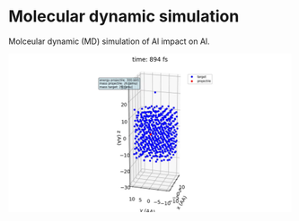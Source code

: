 # Molecular dynamic simulation

Molceular dynamic (MD) simulation of Al impact on Al.

<img src="/md/Animationen/md_300.png" width="600"></img>
